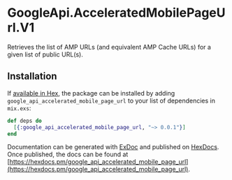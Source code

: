 # GoogleApi.AcceleratedMobilePageUrl.V1

Retrieves the list of AMP URLs (and equivalent AMP Cache URLs) for a given list of public URL(s). 

## Installation

If [available in Hex](https://hex.pm/docs/publish), the package can be installed
by adding `google_api_accelerated_mobile_page_url` to your list of dependencies in `mix.exs`:

```elixir
def deps do
  [{:google_api_accelerated_mobile_page_url, "~> 0.0.1"}]
end
```

Documentation can be generated with [ExDoc](https://github.com/elixir-lang/ex_doc)
and published on [HexDocs](https://hexdocs.pm). Once published, the docs can
be found at [https://hexdocs.pm/google_api_accelerated_mobile_page_url](https://hexdocs.pm/google_api_accelerated_mobile_page_url).
